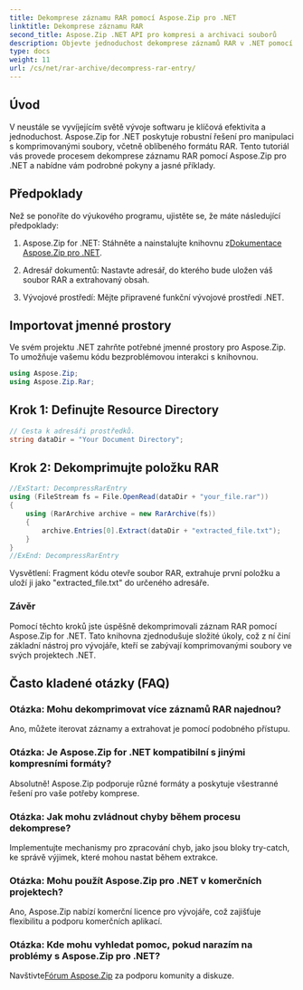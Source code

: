 ```yaml
---
title: Dekomprese záznamu RAR pomocí Aspose.Zip pro .NET
linktitle: Dekomprese záznamu RAR
second_title: Aspose.Zip .NET API pro kompresi a archivaci souborů
description: Objevte jednoduchost dekomprese záznamů RAR v .NET pomocí Aspose.Zip. S touto výkonnou knihovnou zpracujte bez námahy komprimované soubory.
type: docs
weight: 11
url: /cs/net/rar-archive/decompress-rar-entry/
---
```


## Úvod

V neustále se vyvíjejícím světě vývoje softwaru je klíčová efektivita a jednoduchost. Aspose.Zip for .NET poskytuje robustní řešení pro manipulaci s komprimovanými soubory, včetně oblíbeného formátu RAR. Tento tutoriál vás provede procesem dekomprese záznamu RAR pomocí Aspose.Zip pro .NET a nabídne vám podrobné pokyny a jasné příklady.

## Předpoklady

Než se ponoříte do výukového programu, ujistěte se, že máte následující předpoklady:

1.  Aspose.Zip for .NET: Stáhněte a nainstalujte knihovnu z[Dokumentace Aspose.Zip pro .NET](https://reference.aspose.com/zip/net/).

2. Adresář dokumentů: Nastavte adresář, do kterého bude uložen váš soubor RAR a extrahovaný obsah.

3. Vývojové prostředí: Mějte připravené funkční vývojové prostředí .NET.

## Importovat jmenné prostory

Ve svém projektu .NET zahrňte potřebné jmenné prostory pro Aspose.Zip. To umožňuje vašemu kódu bezproblémovou interakci s knihovnou.

```csharp
using Aspose.Zip;
using Aspose.Zip.Rar;
```

## Krok 1: Definujte Resource Directory

```csharp
// Cesta k adresáři prostředků.
string dataDir = "Your Document Directory";
```

## Krok 2: Dekomprimujte položku RAR

```csharp
//ExStart: DecompressRarEntry
using (FileStream fs = File.OpenRead(dataDir + "your_file.rar"))
{
    using (RarArchive archive = new RarArchive(fs))
    {
        archive.Entries[0].Extract(dataDir + "extracted_file.txt");
    }
}
//ExEnd: DecompressRarEntry
```

Vysvětlení: Fragment kódu otevře soubor RAR, extrahuje první položku a uloží ji jako "extracted_file.txt" do určeného adresáře.

### Závěr

Pomocí těchto kroků jste úspěšně dekomprimovali záznam RAR pomocí Aspose.Zip for .NET. Tato knihovna zjednodušuje složité úkoly, což z ní činí základní nástroj pro vývojáře, kteří se zabývají komprimovanými soubory ve svých projektech .NET.

## Často kladené otázky (FAQ)

### Otázka: Mohu dekomprimovat více záznamů RAR najednou?
Ano, můžete iterovat záznamy a extrahovat je pomocí podobného přístupu.

### Otázka: Je Aspose.Zip for .NET kompatibilní s jinými kompresními formáty?
Absolutně! Aspose.Zip podporuje různé formáty a poskytuje všestranné řešení pro vaše potřeby komprese.

### Otázka: Jak mohu zvládnout chyby během procesu dekomprese?
Implementujte mechanismy pro zpracování chyb, jako jsou bloky try-catch, ke správě výjimek, které mohou nastat během extrakce.

### Otázka: Mohu použít Aspose.Zip pro .NET v komerčních projektech?
Ano, Aspose.Zip nabízí komerční licence pro vývojáře, což zajišťuje flexibilitu a podporu komerčních aplikací.

### Otázka: Kde mohu vyhledat pomoc, pokud narazím na problémy s Aspose.Zip pro .NET?
 Navštivte[Fórum Aspose.Zip](https://forum.aspose.com/c/zip/37) za podporu komunity a diskuze.
